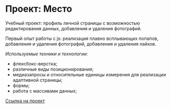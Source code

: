 # Проект: Место

Учебный проект: профиль личной страницы с возможностью редактирования данных, добавления и удаления фотографий.

Первый опыт работы с js: реализация плавно всплывающих попапов, добавления и удаления фотографий, добавления и удаления лайков.

_Используемые техники и технологии:_

- флексбокс-верстка;
- различные виды позиционирования;
- медиазапросы и относительные единицы измерения для реализации адаптивной страницы;
- формы;
- работа с массивами данных;

[Ссылка на проект](https://irinavinit.github.io/mesto-project/index.html)
